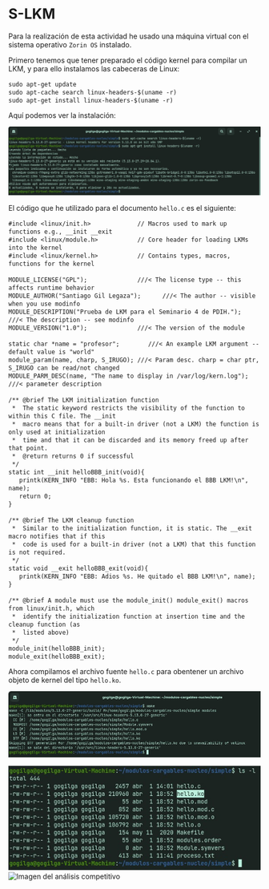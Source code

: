 # S-LKM

Para la realización de esta actividad he usado una máquina virtual con el sistema operativo ``Zorin OS`` instalado.

Primero tenemos que tener preparado el código kernel para compilar un LKM, y para ello instalamos las cabeceras de Linux:
~~~
sudo apt-get update
sudo apt-cache search linux-headers-$(uname -r)
sudo apt-get install linux-headers-$(uname -r)
~~~

Aquí podemos ver la instalación:

![Imagen de la instalación](img/InstalarCosas.jpg)

El código que he utilizado para el documento `hello.c` es el siguiente:

~~~
#include <linux/init.h>             // Macros used to mark up functions e.g., __init __exit
#include <linux/module.h>           // Core header for loading LKMs into the kernel
#include <linux/kernel.h>           // Contains types, macros, functions for the kernel

MODULE_LICENSE("GPL");              ///< The license type -- this affects runtime behavior
MODULE_AUTHOR("Santiago Gil Legaza");      ///< The author -- visible when you use modinfo
MODULE_DESCRIPTION("Prueba de LKM para el Seminario 4 de PDIH.");  ///< The description -- see modinfo
MODULE_VERSION("1.0");              ///< The version of the module

static char *name = "profesor";        ///< An example LKM argument -- default value is "world"
module_param(name, charp, S_IRUGO); ///< Param desc. charp = char ptr, S_IRUGO can be read/not changed
MODULE_PARM_DESC(name, "The name to display in /var/log/kern.log");  ///< parameter description

/** @brief The LKM initialization function
 *  The static keyword restricts the visibility of the function to within this C file. The __init
 *  macro means that for a built-in driver (not a LKM) the function is only used at initialization
 *  time and that it can be discarded and its memory freed up after that point.
 *  @return returns 0 if successful
 */
static int __init helloBBB_init(void){
   printk(KERN_INFO "EBB: Hola %s. Esta funcionando el BBB LKM!\n", name);
   return 0;
}

/** @brief The LKM cleanup function
 *  Similar to the initialization function, it is static. The __exit macro notifies that if this
 *  code is used for a built-in driver (not a LKM) that this function is not required.
 */
static void __exit helloBBB_exit(void){
   printk(KERN_INFO "EBB: Adios %s. He quitado el BBB LKM!\n", name);
}

/** @brief A module must use the module_init() module_exit() macros from linux/init.h, which
 *  identify the initialization function at insertion time and the cleanup function (as
 *  listed above)
 */
module_init(helloBBB_init);
module_exit(helloBBB_exit);
~~~

Ahora compilamos el archivo fuente `hello.c` para obentener un archivo objeto de kernel del tipo `hello.ko`.

![Imagen de la compilación](img/Make.jpg)

![Imagen mostrando el archivo](img/ls.jpg)
<img align="center" src="P1/img/ls.jpg" alt="Imagen del análisis competitivo"/>